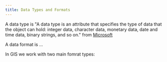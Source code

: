 ```yaml
---
title: Data Types and Formats
---
```


A data type is "A data type is an attribute that specifies the type of data that the object can hold: integer data, character data, monetary data, date and time data, binary strings, and so on." from [Microsoft](https://docs.microsoft.com/en-us/sql/t-sql/data-types/data-types-transact-sql?view=sql-server-ver15)

A data format is ...

In GIS we work with two main fomrat types: 

